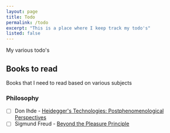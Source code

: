 ```yaml
---
layout: page
title: Todo
permalink: /todo
excerpt: "This is a place where I keep track my todo's"
listed: false
---
```


My various todo's

## Books to read

Books that I need to read based on various subjects

### Philosophy
- [ ] Don Ihde - [Heidegger's Technologies: Postphenomenological Perspectives](https://www.amazon.com/Heideggers-Technologies-Postphenomenological-Perspectives-Continental/dp/0823233774)
- [ ] Sigmund Freud - [Beyond the Pleasure Principle](https://www.amazon.com/Beyond-Pleasure-Principle-Norton-Library/dp/0393007693)
